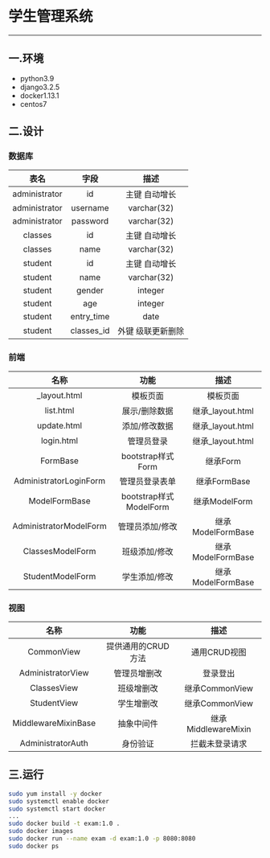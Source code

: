 # 学生管理系统

---

## 一.环境

* python3.9
* django3.2.5
* docker1.13.1
* centos7

## 二.设计

### 数据库

|      表名       |     字段     |     描述      |
|:-------------:|:----------:|:-----------:|
| administrator |     id     |   主键 自动增长   |
| administrator |  username  | varchar(32) |
| administrator |  password  | varchar(32) |
|    classes    |     id     |   主键 自动增长   |
|    classes    |    name    | varchar(32) |
|    student    |     id     |   主键 自动增长   |
|    student    |    name    | varchar(32) |
|    student    |   gender   |   integer   |
|    student    |    age     |   integer   |
|    student    | entry_time |    date     |
|    student    | classes_id |  外键 级联更新删除  |

### 前端

|           名称           |          功能          |       描述        |
|:----------------------:|:--------------------:|:---------------:|
|      _layout.html      |         模板页面         |      模板页面       |
|       list.html        |       展示/删除数据        | 继承_layout.html  |
|      update.html       |       添加/修改数据        | 继承_layout.html  |
|       login.html       |        管理员登录         | 继承_layout.html  |
|        FormBase        |   bootstrap样式Form    |     继承Form      |
| AdministratorLoginForm |       管理员登录表单        |   继承FormBase    |
|     ModelFormBase      | bootstrap样式ModelForm |   继承ModelForm   |
| AdministratorModelForm |       管理员添加/修改       | 继承ModelFormBase |
|    ClassesModelForm    |       班级添加/修改        | 继承ModelFormBase |
|    StudentModelForm    |       学生添加/修改        | 继承ModelFormBase |

### 视图

|         名称          |     功能      |        描述         |
|:-------------------:|:-----------:|:-----------------:|
|     CommonView      | 提供通用的CRUD方法 |     通用CRUD视图      |
|  AdministratorView  |   管理员增删改    |       登录登出        |	继承CommonView
|     ClassesView     |    班级增删改    |   继承CommonView    |
|     StudentView     |    学生增删改    |   继承CommonView    |
| MiddlewareMixinBase |    抽象中间件    | 继承MiddlewareMixin |
|  AdministratorAuth  |    身份验证     |      拦截未登录请求      |	继承MiddlewareMixinBase

## 三.运行

```bash
sudo yum install -y docker
sudo systemctl enable docker
sudo systemctl start docker
...
sudo docker build -t exam:1.0 .
sudo docker images
sudo docker run --name exam -d exam:1.0 -p 8080:8080
sudo docker ps
```